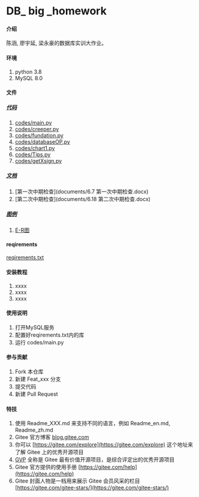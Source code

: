 # DB_ big _homework

#### 介绍
陈涵, 廖宇延, 梁永豪的数据库实训大作业。

#### 环境
1. python 3.8
2. MySQL 8.0


#### 文件

##### [代码](codes/)

1. [codes/main.py](codes/main.py)
2. [codes/creeper.py](codes/creeper.py)
3. [codes/fundation.py](codes/fundation.py)
4. [codes/databaseOP.py](codes/databaseOP.py)
5. [codes/chart1.py](codes/chart1.py)
6. [codes/Tips.py](codes/Tips.py)
7. [codes/getXsign.py](codes/getXsign.py)

##### [文档](documents/)

1. [第一次中期检查](documents/6\.7 第一次中期检查.docx)
2. [第二次中期检查](documents/6\.18 第二次中期检查.docx)

##### [图例](schemas/)

1. [E-R图](schemas/E-R.png)

#### reqirements

[reqirements.txt](codes/reqirements.txt)


#### 安装教程

1.  xxxx
2.  xxxx
3.  xxxx

#### 使用说明

1.  打开MySQL服务
2.  配置好reqirements.txt内的库
3.  运行 codes/main.py

#### 参与贡献

1.  Fork 本仓库
2.  新建 Feat_xxx 分支
3.  提交代码
4.  新建 Pull Request


#### 特技

1.  使用 Readme\_XXX.md 来支持不同的语言，例如 Readme\_en.md, Readme\_zh.md
2.  Gitee 官方博客 [blog.gitee.com](https://blog.gitee.com)
3.  你可以 [https://gitee.com/explore](https://gitee.com/explore) 这个地址来了解 Gitee 上的优秀开源项目
4.  [GVP](https://gitee.com/gvp) 全称是 Gitee 最有价值开源项目，是综合评定出的优秀开源项目
5.  Gitee 官方提供的使用手册 [https://gitee.com/help](https://gitee.com/help)
6.  Gitee 封面人物是一档用来展示 Gitee 会员风采的栏目 [https://gitee.com/gitee-stars/](https://gitee.com/gitee-stars/)
